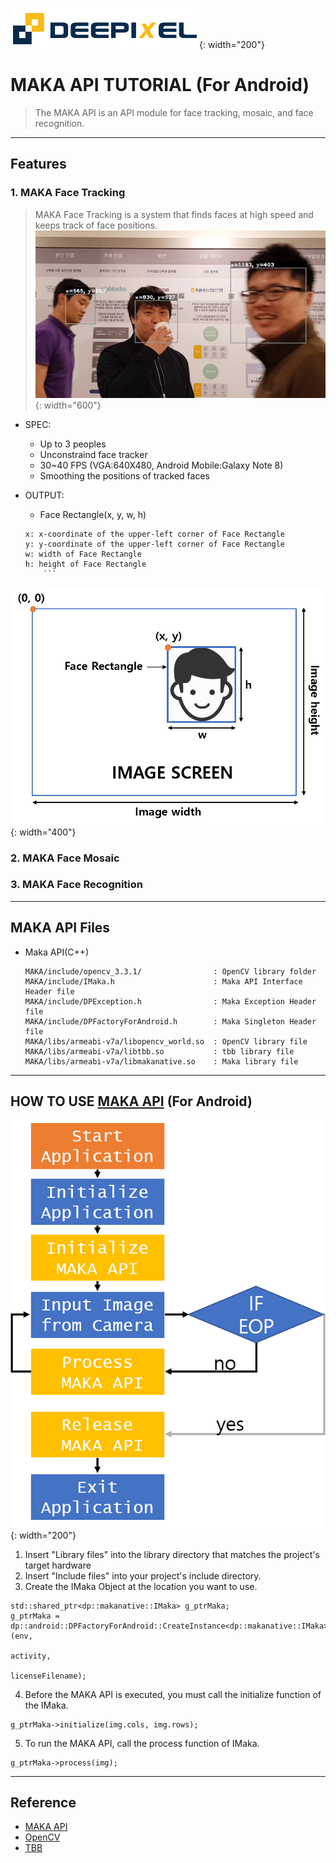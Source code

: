 
![](./img/Deepixel_logo.PNG){: width="200"}  

MAKA API TUTORIAL (For Android)
=========================

>The MAKA API is an API module for face tracking, mosaic, and face recognition.  

***

## Features

### 1. MAKA Face Tracking

>MAKA Face Tracking is a system that finds faces at high speed and keeps track of face positions.  
![](./img/FT_SS.png){: width="600"}  

* SPEC:
	* Up to 3 peoples
	* Unconstraind face tracker  
	* 30~40 FPS (VGA:640X480, Android Mobile:Galaxy Note 8)
	* Smoothing the positions of tracked faces
 
* OUTPUT:  
	* Face Rectangle(x, y, w, h)  	
	```
	x: x-coordinate of the upper-left corner of Face Rectangle
	y: y-coordinate of the upper-left corner of Face Rectangle
	w: width of Face Rectangle
	h: height of Face Rectangle
        ``` 
![](./img/FacePosition.png){: width="400"}	

### 2. MAKA Face Mosaic

### 3. MAKA Face Recognition

*****

## MAKA API Files
 * Maka API(C++)  
   
   ```
   MAKA/include/opencv_3.3.1/                : OpenCV library folder
   MAKA/include/IMaka.h                      : Maka API Interface Header file
   MAKA/include/DPException.h                : Maka Exception Header file
   MAKA/include/DPFactoryForAndroid.h        : Maka Singleton Header file
   MAKA/libs/armeabi-v7a/libopencv_world.so  : OpenCV library file
   MAKA/libs/armeabi-v7a/libtbb.so           : tbb library file
   MAKA/libs/armeabi-v7a/libmakanative.so    : Maka library file
   ```     

*****

## HOW TO USE [MAKA API][api] (For Android)
![](./img/Logic.png){: width="200"}   

1. Insert "Library files" into the library directory that matches the project's target hardware
2. Insert "Include files" into your project's include directory.
3. Create the IMaka Object at the location you want to use.  
```
std::shared_ptr<dp::makanative::IMaka> g_ptrMaka;
g_ptrMaka = dp::android::DPFactoryForAndroid::CreateInstance<dp::makanative::IMaka>(env,
                                                                                    activity,
                                                                                    licenseFilename);
```  
4. Before the MAKA API is executed, you must call the initialize function of the IMaka.  
```
g_ptrMaka->initialize(img.cols, img.rows);
```  
5. To run the MAKA API, call the process function of IMaka.
```
g_ptrMaka->process(img);
```

*****

## Reference

- [MAKA API][api]
- [OpenCV][opencv]
- [TBB][tbb]

[opencv]: http://opencv.org/
[api]: https://deepixel-dev1.github.io/makanative/api/
[tbb]: https://www.threadingbuildingblocks.org/

